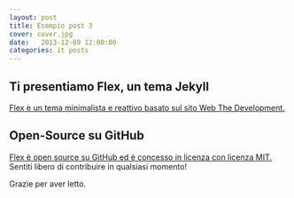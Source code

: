 ```yaml
---
layout: post
title: Esempio post 3
cover: cover.jpg
date:   2013-12-09 12:00:00
categories: it posts
---
```


## Ti presentiamo Flex, un tema Jekyll

[Flex è un tema minimalista e reattivo basato sul sito Web The Development.](https://jekyllthemes.io/theme/flex)

## Open-Source su GitHub

[Flex è open source su GitHub ed è concesso in licenza con licenza MIT.](https://opensource.org/licenses/MIT) Sentiti libero di contribuire in qualsiasi momento!

Grazie per aver letto.
